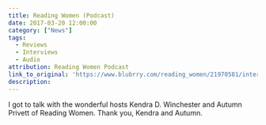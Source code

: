 ```yaml
---
title: Reading Women (Podcast)
date: 2017-03-20 12:00:00
category: ["News"]
tags:
  - Reviews
  - Interviews
  - Audio
attribution: Reading Women Podcast
link_to_original: 'https://www.blubrry.com/reading_women/21970581/interview-with-min-jin-lee/'
description:
---
```



I got to talk with the wonderful hosts Kendra D. Winchester and Autumn Privett of Reading Women. Thank you, Kendra and Autumn.